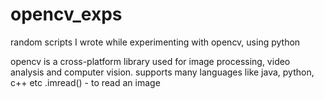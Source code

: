 # opencv_exps
random scripts I wrote while experimenting with opencv, using python

opencv is a cross-platform library used for image processing, video analysis and computer vision.
supports many languages like java, python, c++ etc
.imread() - to read an image

